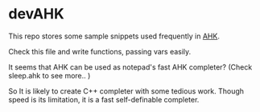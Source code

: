 # devAHK
This repo stores some sample snippets used frequently in [AHK](http://www.ahkscript.org/).
>
Check this file and write functions, passing vars easily.
>
It seems that AHK can be used as notepad's fast AHK completer? (Check sleep.ahk to see more.. )
>
So It is likely to create C++ completer with some tedious work. Though speed is its limitation, it is a fast self-definable completer.
